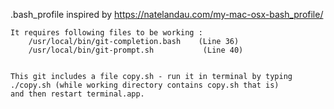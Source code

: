 .bash_profile inspired by https://natelandau.com/my-mac-osx-bash_profile/

	It requires following files to be working : 
		/usr/local/bin/git-completion.bash    (Line 36)
		/usr/local/bin/git-prompt.sh	 	   (Line 40)
		
		
	This git includes a file copy.sh - run it in terminal by typing ./copy.sh (while working directory contains copy.sh that is)
	and then restart terminal.app.
